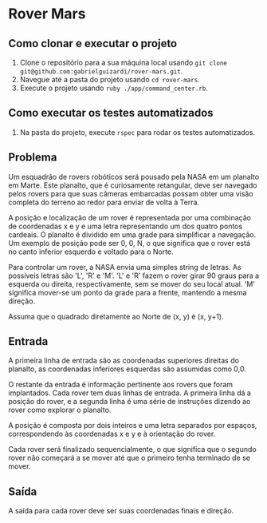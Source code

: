# Rover Mars

## Como clonar e executar o projeto

1. Clone o repositório para a sua máquina local usando `git clone git@github.com:gabrielguizardi/rover-mars.git`.
2. Navegue até a pasta do projeto usando `cd rover-mars`.
3. Execute o projeto usando `ruby ./app/command_center.rb`.

## Como executar os testes automatizados

1. Na pasta do projeto, execute `rspec` para rodar os testes automatizados.

## Problema

Um esquadrão de rovers robóticos será pousado pela NASA em um planalto em Marte. Este planalto, que é curiosamente retangular, deve ser navegado pelos rovers para que suas câmeras embarcadas possam obter uma visão completa do terreno ao redor para enviar de volta à Terra.

A posição e localização de um rover é representada por uma combinação de coordenadas x e y e uma letra representando um dos quatro pontos cardeais. O planalto é dividido em uma grade para simplificar a navegação. Um exemplo de posição pode ser 0, 0, N, o que significa que o rover está no canto inferior esquerdo e voltado para o Norte.

Para controlar um rover, a NASA envia uma simples string de letras. As possíveis letras são 'L', 'R' e 'M'. 'L' e 'R' fazem o rover girar 90 graus para a esquerda ou direita, respectivamente, sem se mover do seu local atual. 'M' significa mover-se um ponto da grade para a frente, mantendo a mesma direção.

Assuma que o quadrado diretamente ao Norte de (x, y) é (x, y+1).

## Entrada

A primeira linha de entrada são as coordenadas superiores direitas do planalto, as coordenadas inferiores esquerdas são assumidas como 0,0.

O restante da entrada é informação pertinente aos rovers que foram implantados. Cada rover tem duas linhas de entrada. A primeira linha dá a posição do rover, e a segunda linha é uma série de instruções dizendo ao rover como explorar o planalto.

A posição é composta por dois inteiros e uma letra separados por espaços, correspondendo às coordenadas x e y e à orientação do rover.

Cada rover será finalizado sequencialmente, o que significa que o segundo rover não começará a se mover até que o primeiro tenha terminado de se mover.

## Saída

A saída para cada rover deve ser suas coordenadas finais e direção.